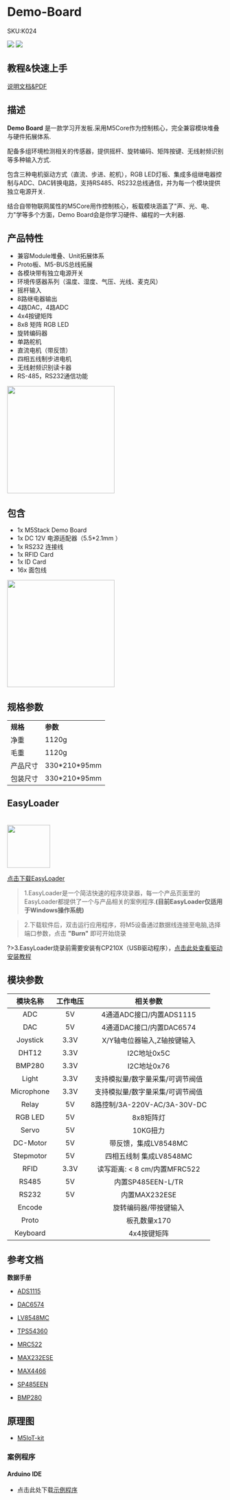 # Demo-Board

<el-tag effect="plain">SKU:K024</el-tag>

<div class="product_pic"><img src="https://m5stack.oss-cn-shenzhen.aliyuncs.com/image/m5-docs_homepage/app/app_DemoBoard_01.webp"> <img src="assets/img/product_pics/app/Demo-Board/Demo-Board_02.webp"></div>

## 教程&快速上手

<a href="https://m5stack.oss-cn-shenzhen.aliyuncs.com/resource/docs/Demo-Board_cn.pdf"><el-tag effect="plain">说明文档&PDF</el-tag></a>

## 描述

**Demo Board** 是一款学习开发板.采用M5Core作为控制核心，完全兼容模块堆叠与硬件拓展体系.

配备多组环境检测相关的传感器，提供摇杆、旋转编码、矩阵按键、无线射频识别等多种输入方式.

包含三种电机驱动方式（直流、步进、舵机），RGB LED灯板、集成多组继电器控制与ADC、DAC转换电路，支持RS485、RS232总线通信，并为每一个模块提供独立电源开关.

结合自带物联网属性的M5Core用作控制核心，板载模块涵盖了"声、光、电、力"学等多个方面，Demo Board会是你学习硬件、编程的一大利器.

## 产品特性

-  兼容Module堆叠、Unit拓展体系
-  Proto板、M5-BUS总线拓展
-  各模块带有独立电源开关
-  环境传感器系列（温度、湿度、气压、光线、麦克风）
-  摇杆输入
-  8路继电器输出
-  4路DAC，4路ADC
-  4x4按键矩阵
-  8x8 矩阵 RGB LED
-  旋转编码器
-  单路舵机
-  直流电机（带反馈）
-  四相五线制步进电机
-  无线射频识别读卡器
-  RS-485，RS232通信功能
 
<img src="assets/img/product_pics/app/Demo-Board/Demo-Board_03.webp" width="250" height="250">

## 包含

- 1x M5Stack Demo Board
- 1x DC 12V 电源适配器（5.5*2.1mm ）
- 1x RS232 连接线
- 1x RFID Card
- 1x ID Card
- 16x 面包线

<img src="assets/img/product_pics/app/Demo-Board/Demo-Board_04.webp" width="250" height="250">

## 规格参数

<table>
   <tr style="font-weight:bold">
      <td>规格</td>
      <td>参数</td>
   </tr>
   <tr>
      <td>净重</td>
      <td>1120g</td>
   </tr>
   <tr>
      <td>毛重</td>
      <td>1120g</td>
   </tr>
   <tr>
      <td>产品尺寸</td>
      <td>330*210*95mm</td>
   </tr>
   <tr>
      <td>包装尺寸</td>
      <td>330*210*95mm</td>
   </tr>
 </table>

## EasyLoader

<img src="https://m5stack.oss-cn-shenzhen.aliyuncs.com/image/EasyLoader_logo.webp" width="100px" style="margin-top:20px">

<a href="https://m5stack.oss-cn-shenzhen.aliyuncs.com/EasyLoader/Application/Demo%20Board/EasyLoader_APP_Demo_Board.exe"><el-button type="primary">点击下载EasyLoader</el-button></a>

>1.EasyLoader是一个简洁快速的程序烧录器，每一个产品页面里的EasyLoader都提供了一个与产品相关的案例程序.**(目前EasyLoader仅适用于Windows操作系统)**

>2.下载软件后，双击运行应用程序，将M5设备通过数据线连接至电脑,选择端口参数，点击 **"Burn"** 即可开始烧录

?>3.EasyLoader烧录前需要安装有CP210X（USB驱动程序），[点击此处查看驱动安装教程](zh_CN/related_documents/M5Burner#安装串口驱动)


## 模块参数

| **模块名称** | **工作电压**  |**相关参数** |
| :------: | :------: | :------: |
| ADC | 5V | 4通道ADC接口/内置ADS1115 |
| DAC | 5V | 4通道DAC接口/内置DAC6574 |
| Joystick | 3.3V | X/Y轴电位器输入,Z轴按键输入  |
| DHT12  | 3.3V | I2C地址0x5C |
| BMP280 | 3.3V | I2C地址0x76  |
| Light | 3.3V  | 支持模拟量/数字量采集/可调节阀值  |
| Microphone| 3.3V  | 支持模拟量/数字量采集/可调节阀值 |
| Relay	| 5V  | 8路控制/3A-220V-AC/3A-30V-DC  |
| RGB LED| 5V  | 8x8矩阵灯  |
| Servo  | 5V  |  10KG扭力 |
| DC-Motor | 5V  |  带反馈，集成LV8548MC|
| Stepmotor | 5V | 四相五线制 集成LV8548MC|
| RFID | 3.3V | 读写距离: < 8 cm/内置MFRC522 |
| RS485	| 5V  | 内置SP485EEN-L/TR |
| RS232| 5V  | 内置MAX232ESE |
| Encode |  | 旋转编码器/带按键输入|
| Proto |  | 板孔数量x170|
| Keyboard|   | 4x4按键矩阵  |

## 参考文档

**数据手册**

- [ADS1115](https://m5stack.oss-cn-shenzhen.aliyuncs.com/resource/docs/datasheet/application/ads1115_en.pdf)

- [DAC6574](https://m5stack.oss-cn-shenzhen.aliyuncs.com/resource/docs/datasheet/application/dac6574_en.pdf)

- [LV8548MC](https://m5stack.oss-cn-shenzhen.aliyuncs.com/resource/docs/datasheet/application/LV8548MC_en.pdf)

- [TPS54360](https://m5stack.oss-cn-shenzhen.aliyuncs.com/resource/docs/datasheet/application/tps54360_en.pdf)

- [MRC522](https://m5stack.oss-cn-shenzhen.aliyuncs.com/resource/docs/datasheet/module/MFRC522_en.pdf)

- [MAX232ESE](https://m5stack.oss-cn-shenzhen.aliyuncs.com/resource/docs/datasheet/application/MAX232ESE_en.pdf)

- [MAX4466](https://m5stack.oss-cn-shenzhen.aliyuncs.com/resource/docs/datasheet/application/MAX4466_datasheet_en.pdf)

- [SP485EEN](https://m5stack.oss-cn-shenzhen.aliyuncs.com/resource/docs/datasheet/hat/SP485EEN_en.pdf)

- [BMP280](https://m5stack.oss-cn-shenzhen.aliyuncs.com/resource/docs/datasheet/hat/BMP280-DS001-11_en.pdf)

## 原理图

- [M5IoT-kit](https://github.com/m5stack/M5-Schematic/tree/master/Applications/M5IoT-kit)

### 案例程序

#### Arduino IDE

- 点击此处下载[示例程序](https://github.com/m5stack/DEMO-BOARD)

<script>

   var purchase_link = 'https://m5stack.com/collections/m5-application/products/iot-learning-kit';

   var quickstart_link = 'https://m5stack.oss-cn-shenzhen.aliyuncs.com/resource/docs/Demo-Board_cn.pdf';
   
   anchor_search(purchase_link,quickstart_link);
   scrollFunc();

</script>